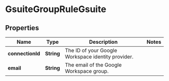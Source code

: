 # GsuiteGroupRuleGsuite

## Properties
Name | Type | Description | Notes
------------ | ------------- | ------------- | -------------
**connectionId** | **String** | The ID of your Google Workspace identity provider. | 
**email** | **String** | The email of the Google Workspace group. | 
